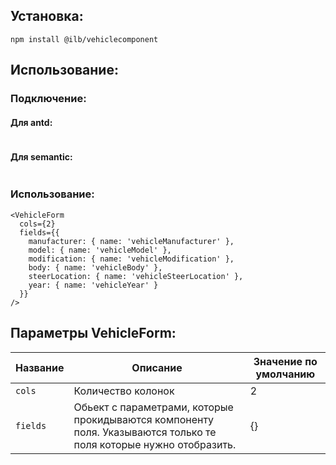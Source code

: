 ## Установка:
```
npm install @ilb/vehiclecomponent
```

## Использование:
### Подключение:
#### Для antd:
```
```
#### Для semantic:
```
```
### Использование:
```
<VehicleForm
  cols={2}
  fields={{
    manufacturer: { name: 'vehicleManufacturer' },
    model: { name: 'vehicleModel' },
    modification: { name: 'vehicleModification' },
    body: { name: 'vehicleBody' },
    steerLocation: { name: 'vehicleSteerLocation' },
    year: { name: 'vehicleYear' }
  }}
/>
```

## Параметры VehicleForm:
| Название | Описание                                                                                                          | Значение по умолчанию |
|----------|-------------------------------------------------------------------------------------------------------------------|-----------------------|
| `cols`   | Количество колонок                                                                                                | 2                     |
| `fields` | Обьект с параметрами, которые прокидываются компоненту поля. Указываются только те поля которые нужно отобразить. | {}                    |
